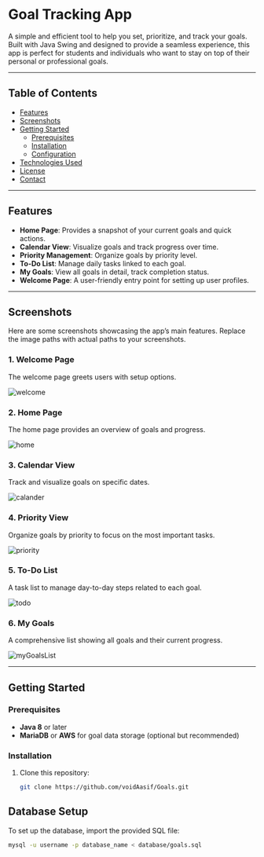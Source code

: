 # Goal Tracking App

A simple and efficient tool to help you set, prioritize, and track your goals. Built with Java Swing and designed to provide a seamless experience, this app is perfect for students and individuals who want to stay on top of their personal or professional goals.

---

## Table of Contents

- [Features](#features)
- [Screenshots](#screenshots)
- [Getting Started](#getting-started)
  - [Prerequisites](#prerequisites)
  - [Installation](#installation)
  - [Configuration](#configuration)
- [Technologies Used](#technologies-used)
- [License](#license)
- [Contact](#contact)

---

## Features

- **Home Page**: Provides a snapshot of your current goals and quick actions.
- **Calendar View**: Visualize goals and track progress over time.
- **Priority Management**: Organize goals by priority level.
- **To-Do List**: Manage daily tasks linked to each goal.
- **My Goals**: View all goals in detail, track completion status.
- **Welcome Page**: A user-friendly entry point for setting up user profiles.

---

## Screenshots

Here are some screenshots showcasing the app’s main features. Replace the image paths with actual paths to your screenshots.

### 1. Welcome Page
The welcome page greets users with setup options.

![welcome](https://github.com/user-attachments/assets/f32ec24a-0cbc-4674-a478-6171915799e9)

### 2. Home Page
The home page provides an overview of goals and progress.

![home](https://github.com/user-attachments/assets/7a1cb94c-9256-4e55-949e-cb59450a713e)

### 3. Calendar View
Track and visualize goals on specific dates.

![calander](https://github.com/user-attachments/assets/ca940a41-63bb-41a0-92cd-8cd744c612e6)


### 4. Priority View
Organize goals by priority to focus on the most important tasks.

![priority](https://github.com/user-attachments/assets/30f06499-0b78-4c43-94da-b4385d5a3bc7)


### 5. To-Do List
A task list to manage day-to-day steps related to each goal.

![todo](https://github.com/user-attachments/assets/efe7e924-5615-4314-abc4-8ffd9fb8d6a9)


### 6. My Goals
A comprehensive list showing all goals and their current progress.

![myGoalsList](https://github.com/user-attachments/assets/e4900d99-fe30-4725-8092-16e754b62f8f)

---

## Getting Started

### Prerequisites

- **Java 8** or later
- **MariaDB** or **AWS** for goal data storage (optional but recommended)

### Installation

1. Clone this repository:
   ```bash
   git clone https://github.com/voidAasif/Goals.git

## Database Setup

To set up the database, import the provided SQL file:

```bash
mysql -u username -p database_name < database/goals.sql

